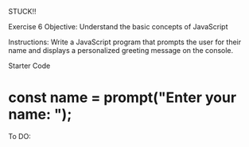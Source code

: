 STUCK!!

Exercise 6
Objective: Understand the basic concepts of JavaScript

Instructions: Write a JavaScript program that prompts the user for their name and displays a personalized greeting message on the console.

Starter Code

const name = prompt("Enter your name: ");
============================
To DO: